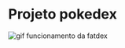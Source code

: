 # Projeto pokedex

![gif funcionamento da fatdex](https://github.com/fernandosenacruz/Portflio-Web/blob/pokedex/projetinho/pokedex/utils/gifs/FATdex.gif)